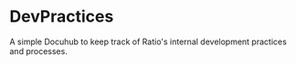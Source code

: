 DevPractices
============

A simple Docuhub to keep track of Ratio's internal development practices and processes.
